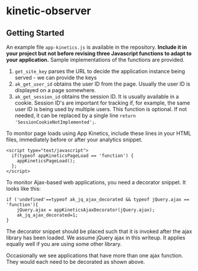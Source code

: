 kinetic-observer
================

Getting Started
------------------

An example file `app-kinetics.js` is available in the repository. **Include it in your project but 
not before revising three Javascript functions to adapt to your application.** 
Sample implementations of the functions are provided.

 1. `get_site_key` parses the URL to decide the application instance being served - we can provide the keys
 1. `ak_get_user_id` obtains the user ID from the page. Usually the user ID is displayed on a page somewhere.
 1. `ak_get_session_id` obtains the session ID. It is usually available in a cookie. 
 Session ID's are important for tracking if, for example, the same user ID is being used by multiple users.
 This function is optional. If not needed, it can be replaced by a single line `return 'SessionCookieNotImplemented';`.

To monitor page loads using App Kinetics, include these lines in your HTML files, immediately before or after your analytics snippet. 

    <script type="text/javascript">
      if(typeof appKineticsPageLoad == 'function') {
        appKineticsPageLoad();
      };
    </script>

To monitor Ajax-based web applications, you need a decorator snippet. It looks like this:

    if ('undefined'==typeof ak_jq_ajax_decorated && typeof jQuery.ajax == 'function'){
        jQuery.ajax = appKineticsAjaxDecorator(jQuery.ajax);
        ak_jq_ajax_decorated=1;
    }

The decorator snippet should be placed such that it is invoked after the ajax library has been loaded. We assume jQuery ajax in this writeup. It applies equally well if you are using some other library.

Occasionally we see applications that have more than one ajax function. They would each need to be decorated as shown above.
